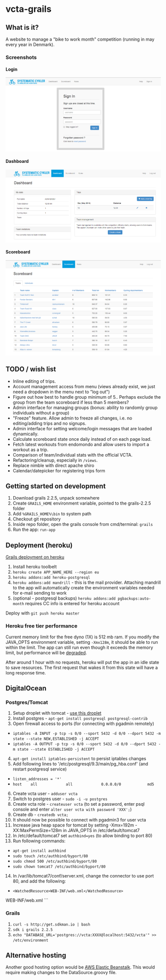 vcta-grails
===========

## What is it?
A website to manage a "bike to work month" competition (running in may every year in Denmark).

### Screenshots

#### Login
![Login screenshot](/screenshots/login.PNG?raw=true "Login page")
#### Dashboard
![Dashboard screenshot](/screenshots/dashboard.PNG?raw=true "Dashboard")
#### Scoreboard
![Scoreboard screenshot](/screenshots/scoreboard.PNG?raw=true "Scoreboard")

## TODO / wish list

- Inline editing of trips.
- Account management access from menu (views already exist, we just need a dropdown in the menu next to "log out")
- Figure out how best to handle group minimum of 5.. Perhaps exclude the group from the team scoreboard if less than 5 members?
- Admin interface for managing groups (bonus: ability to randomly group individuals without a group)
- "Freeze" feature. Allow admin to freeze all changes, i.e. no editing/adding trips and no signups.
- Admin interface for setting welcome/login messages that are loaded dynamically.
- Calculate scoreboard state once daily instead of on each page load.
- Fetch latest workouts from endomondo and allow users to import a workout as a trip.
- Comparison of team/individual stats with the official VCTA.
- Refactoring/cleanup, especially in `/views`.
- Replace nimble with direct apache shiro
- Calendar/datepicker for registering trips form

## Getting started on development

1. Download grails 2.2.5, unpack somewhere
2. Create `GRAILS_HOME` environment variable, pointed to the grails-2.2.5 folder
3. Add `%GRAILS_HOME%\bin` to system path
4. Checkout git repository
5. Inside repo folder, open the grails console from cmd/terminal: `grails`
6. Run the app: `run-app`

## Deployment (heroku)

[Grails deployment on heroku](https://devcenter.heroku.com/articles/getting-started-with-grails#set-up-the-database)

1. Install heroku toolbelt
2. `heroku create APP_NAME_HERE --region eu`
3. `heroku addons:add heroku-postgresql`
4. `heroku addons:add mandrill` - this is the mail provider. Attaching mandrill to the app will automatically create the environment variables needed for e-mail sending to work
5. (optional - postgresql backups) `heroku addons:add pgbackups:auto-month` requires CC info is entered for heroku account

Deploy with `git push heroku master`

### Heroku free tier performance

Current memory limit for the free dyno (1X) is 512 mb ram. If you modify the JAVA_OPTS environment variable, setting `-Xmx128m`, it should be able to run within the limit. The app can still run even though it exceeds the memory limit, but performance will be [degraded](https://devcenter.heroku.com/articles/error-codes#r14-memory-quota-exceeded).

After around 1 hour with no requests, heroku will put the app in an idle state to save resources. The first request that wakes it from this state will have a long response time.

## DigitalOcean

### Postgres/Tomcat

1. Setup droplet with tomcat - [use this droplet](https://github.com/digitalocean/do_user_scripts/blob/master/Ubuntu-14.04/web-servers/tomcat7.yml)
2. Install postgres - `apt-get install postgresql postgresql-contrib`
3. Open firewall access to ports (for connecting with pgadmin remotely)
  - `iptables -A INPUT -p tcp -s 0/0 --sport 5432 -d 0/0 --dport 5432 -m state --state NEW,ESTABLISHED -j ACCEPT`
  - `iptables -A OUTPUT -p tcp -s 0/0 --sport 5432 -d 0/0 --dport 5432 -m state --state ESTABLISHED -j ACCEPT` 
4. `apt-get install iptables-persistent` to persist iptables changes
5. Add following lines to '/etc/postgresql/9.3/main/pg_hba.conf' (and restart postgresql service)
  - `listen_addresses = '*'`
  - `host    all             all             0.0.0.0/0            md5`
6. Create vcta user - `adduser vcta`
7. Switch to postgres user - `sudo -i -u postgres`
8. Create vcta role - `createuser vcta` (to set a password, enter psql console and enter `alter user vcta with password 'XXX';`)
9. Create db - `createdb vcta;`
10. It should now be possible to connect with pgadmin3 for user vcta
11. Increase java heap space for tomcat by setting -Xmx=192m -XX:MaxPermSize=128m in JAVA_OPTS in /etc/default/tomcat7
12. In /etc/default/tomcat7 set `authbind=yes` (to allow binding to port 80)
13. Run following commands:
  - `apt-get install authbind`
  - `sudo touch /etc/authbind/byport/80`
  - `sudo chmod 500 /etc/authbind/byport/80`
  - `sudo chown tomcat7 /etc/authbind/byport/80`
14. In /var/lib/tomcat7/conf/server.xml, change the connector to use port 80, and add the following:
  - ```<Context path="" docBase="vcta" debug="0" reloadable="true">
    <WatchedResource>WEB-INF/web.xml</WatchedResource>
</Context>
<Context path="/ROOT" docBase="ROOT">
    <WatchedResource>WEB-INF/web.xml</WatchedResource>
</Context>```


### Grails


1. `curl -s http://get.sdkman.io | bash`
2. `sdk i grails 2.2.5`
3. `echo "DATABASE_URL='postgres://vcta:XXXX@localhost:5432/vcta'" >> /etc/environment`

## Alternative hosting

Another good hosting option would be [AWS Elastic Beanstalk](https://aws.amazon.com/elasticbeanstalk/). This would require making changes to the DataSource.groovy file.

